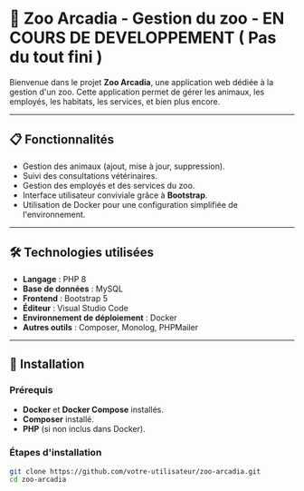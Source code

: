 # 🦁 Zoo Arcadia - Gestion du zoo - EN COURS DE DEVELOPPEMENT ( Pas du tout fini )

Bienvenue dans le projet **Zoo Arcadia**, une application web dédiée à la gestion d'un zoo. Cette application permet de gérer les animaux, les employés, les habitats, les services, et bien plus encore.

---

## 📋 Fonctionnalités

- Gestion des animaux (ajout, mise à jour, suppression).
- Suivi des consultations vétérinaires.
- Gestion des employés et des services du zoo.
- Interface utilisateur conviviale grâce à **Bootstrap**.
- Utilisation de Docker pour une configuration simplifiée de l'environnement.

---

## 🛠️ Technologies utilisées

- **Langage** : PHP 8
- **Base de données** : MySQL
- **Frontend** : Bootstrap 5
- **Éditeur** : Visual Studio Code
- **Environnement de déploiement** : Docker
- **Autres outils** : Composer, Monolog, PHPMailer

---

## 🚀 Installation

### Prérequis

- **Docker** et **Docker Compose** installés.
- **Composer** installé.
- **PHP** (si non inclus dans Docker).

### Étapes d'installation



   ```bash
   git clone https://github.com/votre-utilisateur/zoo-arcadia.git
   cd zoo-arcadia
